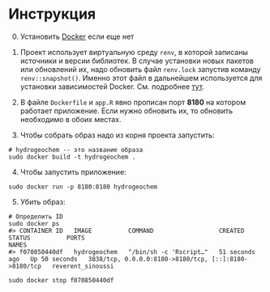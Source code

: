 # Инструкция
0. Установить [Docker](https://docs.docker.com/engine/install/ubuntu/) если еще нет

1. Проект использует виртуальную среду `renv`, в которой записаны источники и версии библиотек. В случае установки новых пакетов или обновлений их, надо обновить файл `renv.lock` запустив команду `renv::snapshot()`. Именно этот файл в дальнейшем используется для установки зависимостей Docker. См. подробнее [тут](https://www.appsilon.com/post/renv-with-docker).

2. В файле `Dockerfile` и `app.R` явно прописан порт **8180** на котором работает приложение. Если нужно обновить их, то обновить необходимо в обоих местах.

3. Чтобы собрать образ надо из корня проекта запустить:
```shell
# hydrogeochem -- это название образа
sudo docker build -t hydrogeochem . 
```

4. Чтобы запустить приложение:
```shell
sudo docker run -p 8180:8180 hydrogeochem
```

5. Убить образ:
```shell
# Определить ID
sudo docker ps
#> CONTAINER ID   IMAGE          COMMAND                  CREATED          STATUS          PORTS                                                   NAMES
#> f070850440df   hydrogeochem   "/bin/sh -c 'Rscript…"   51 seconds ago   Up 50 seconds   3838/tcp, 0.0.0.0:8180->8180/tcp, [::]:8180->8180/tcp   reverent_sinoussi

sudo docker stop f070850440df
```